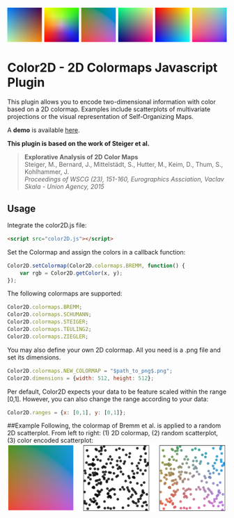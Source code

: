 ![bg img](images/bg.png "header")

# Color2D - 2D Colormaps Javascript Plugin
This plugin allows you to encode two-dimensional information with color based on a 2D colormap. Examples include scatterplots of multivariate projections or the visual representation of Self-Organizing Maps.

A **demo** is available [here](http://dominikjaeckle.com/projects/color2d/).

**This plugin is based on the work of Steiger et al.**

> <b>Explorative Analysis of 2D Color Maps</b></br>
> Steiger, M., Bernard, J., Mittelstädt, S., Hutter, M., Keim, D., Thum, S., Kohlhammer, J.</br>
><i>Proceedings of WSCG (23), 151-160, Eurographics Assciation, Vaclav Skala - Union Agency, 2015</i>

## Usage
Integrate the color2D.js file:
```html
<script src="color2D.js"></script>
```

Set the Colormap and assign the colors in a callback function:
```javascript
Color2D.setColormap(Color2D.colormaps.BREMM, function() { 
    var rgb = Color2D.getColor(x, y);
});
```

The following colormaps are supported:
```javascript
Color2D.colormaps.BREMM; 
Color2D.colormaps.SCHUMANN; 
Color2D.colormaps.STEIGER; 
Color2D.colormaps.TEULING2; 
Color2D.colormaps.ZIEGLER;
```

You may also define your own 2D colormap. All you need is a .png file and set its dimensions.
```javascript
Color2D.colormaps.NEW_COLORMAP = "$path_to_png$.png";
Color2D.dimensions = {width: 512, height: 512};
```

Per default, Color2D expects your data to be feature scaled within the range [0,1]. However, you can also change the range according to your data:
```javascript
Color2D.ranges = {x: [0,1], y: [0,1]};
```

##Example
Following, the colormap of Bremm et al. is applied to a random 2D scatterplot. From left to right: (1) 2D colormap, (2) random scatterplot, (3) color encoded scatterplot:
![example](images/example.png "example")
